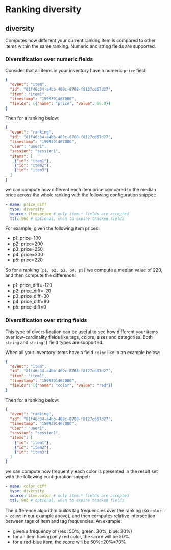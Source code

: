# Ranking diversity

## diversity

Computes how different your current ranking item is compared to other items within the same ranking. Numeric and string fields are supported.

### Diversification over numeric fields

Consider that all items in your inventory have a numeric `price` field:
```json
{
  "event": "item",
  "id": "81f46c34-a4bb-469c-8708-f8127cd67d27",
  "item": "item1",
  "timestamp": "1599391467000",
  "fields": [{"name": "price", "value": 69.0}]
}
```
Then for a ranking below:
```json
{
  "event": "ranking",
  "id": "81f46c34-a4bb-469c-8708-f8127cd67d27",
  "timestamp": "1599391467000",
  "user": "user1",
  "session": "session1",
  "items": [
    {"id": "item1"},
    {"id": "item2"},
    {"id": "item3"} 
  ]
}
```
we can compute how different each item price compared to the median price across the whole ranking with the following configuration snippet:
```yaml
- name: price_diff
  type: diversity
  source: item.price # only item.* fields are accepted
  ttl: 90d # optional, when to expire tracked fields
```

For example, given the following item prices:
* p1: price=100
* p2: price=200
* p3: price=250
* p4: price=300
* p5: price=220

So for a ranking `[p1, p2, p3, p4, p5]` we compute a median value of 220, and then compute the difference:
* p1: price_diff=-120
* p2: price_diff=-20
* p3: price_diff=30
* p4: price_diff=80
* p5: price_diff=0

### Diversification over string fields

This type of diversification can be useful to see how different your items over low-cardinality fields like tags, colors, sizes and categories. Both `string` and `string[]` field types are supported.

When all your inventory items have a field `color` like in an example below:
```json
{
  "event": "item",
  "id": "81f46c34-a4bb-469c-8708-f8127cd67d27",
  "item": "item1",
  "timestamp": "1599391467000",
  "fields": [{"name": "color", "value": "red"}]
}
```
Then for a ranking below:
```json
{
  "event": "ranking",
  "id": "81f46c34-a4bb-469c-8708-f8127cd67d27",
  "timestamp": "1599391467000",
  "user": "user1",
  "session": "session1",
  "items": [
    {"id": "item1"},
    {"id": "item2"},
    {"id": "item3"} 
  ]
}
```
we can compute how frequently each color is presented in the result set with the following configuration snippet:
```yaml
- name: color_diff
  type: diversity
  source: item.color # only item.* fields are accepted
  ttl: 90d # optional, when to expire tracked fields
```

The difference algorithm builds tag frequencies over the ranking (so `color -> count` in our example above), and then computes relative intersection between tags of item and tag frequencies. 
An example:
* given a frequency of {red: 50%, green: 30%, blue: 20%}
* for an item having only red color, the score will be 50%.
* for a red-blue item, the score will be 50%+20%=70%